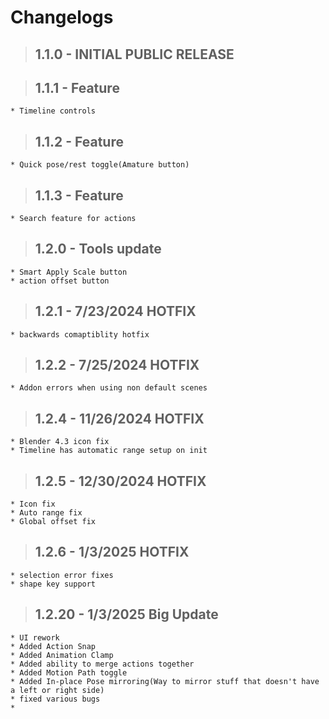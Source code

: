 # Changelogs

>## 1.1.0 - INITIAL PUBLIC RELEASE

>## 1.1.1 - Feature
    * Timeline controls

>## 1.1.2 - Feature
    * Quick pose/rest toggle(Amature button)

>## 1.1.3 - Feature
    * Search feature for actions

>## 1.2.0 - Tools update
    * Smart Apply Scale button
    * action offset button

>## 1.2.1 - 7/23/2024 HOTFIX
    * backwards comaptiblity hotfix

>## 1.2.2 - 7/25/2024 HOTFIX
    * Addon errors when using non default scenes

>## 1.2.4 - 11/26/2024 HOTFIX
    * Blender 4.3 icon fix
    * Timeline has automatic range setup on init
    
>## 1.2.5 - 12/30/2024 HOTFIX
    * Icon fix
    * Auto range fix
    * Global offset fix
    
>## 1.2.6 - 1/3/2025 HOTFIX
    * selection error fixes
    * shape key support


>## 1.2.20 - 1/3/2025 Big Update
    * UI rework
    * Added Action Snap
    * Added Animation Clamp
    * Added ability to merge actions together
    * Added Motion Path toggle
    * Added In-place Pose mirroring(Way to mirror stuff that doesn't have a left or right side)
    * fixed various bugs
    * 